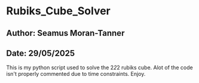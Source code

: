 # Rubiks_Cube_Solver
## Author: Seamus Moran-Tanner
## Date: 29/05/2025


This is my python script used to solve the 2*2*2 rubiks cube. 
Alot of the code isn't properly commented due to time constraints. 
Enjoy.